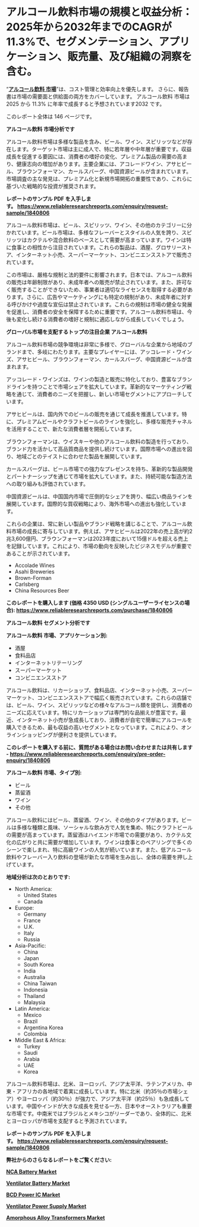 <p><h1>アルコール飲料市場の規模と収益分析：2025年から2032年までのCAGRが11.3%で、セグメンテーション、アプリケーション、販売量、及び組織の洞察を含む。</h1></p><p>&ldquo;<strong><a href="https://www.reliableresearchreports.com/alcoholic-beverages-r1840806?utm_campaign=107&utm_medium=9&utm_source=Github&utm_content=ia&utm_term=14022025&utm_id=alcoholic-beverages">アルコール飲料 市場</a></strong>&rdquo;は、コスト管理と効率向上を優先します。 さらに、報告書は市場の需要面と供給面の両方をカバーしています。 アルコール飲料 市場は 2025 から 11.3% に年率で成長すると予想されています2032 です。</p>
<p>このレポート全体は 146 ページです。</p>
<p><strong>アルコール飲料 市場分析です</strong></p>
<p><p>アルコール飲料市場は多様な製品を含み、ビール、ワイン、スピリッツなどが存在します。ターゲット市場は主に成人で、特に若年層や中年層が重要です。収益成長を促進する要因には、消費者の嗜好の変化、プレミアム製品の需要の高まり、健康志向の増加があります。主要企業には、アコレードワイン、アサヒビール、ブラウンフォーマン、カールスバーグ、中国資源ビールが含まれています。市場調査の主な発見は、プレミアム化と新規市場開拓の重要性であり、これらに基づいた戦略的な投資が推奨されます。</p></p>
<p><strong>レポートのサンプル PDF を入手します。&nbsp;<a href="https://www.reliableresearchreports.com/enquiry/request-sample/1840806?utm_campaign=107&utm_medium=9&utm_source=Github&utm_content=ia&utm_term=14022025&utm_id=alcoholic-beverages">https://www.reliableresearchreports.com/enquiry/request-sample/1840806</a></strong></p>
<p><p>アルコール飲料市場は、ビール、スピリッツ、ワイン、その他のカテゴリーに分かれています。ビール市場は、多様なフレーバーとスタイルの人気を誇り、スピリッツはカクテルや混合飲料のベースとして需要が高まっています。ワインは特に食事との相性から注目されています。これらの製品は、酒屋、グロサリーストア、インターネット小売、スーパーマーケット、コンビニエンスストアで販売されています。</p><p>この市場は、厳格な規制と法的要件に影響されます。日本では、アルコール飲料の販売は年齢制限があり、未成年者への販売が禁止されています。また、許可なく販売することができないため、事業者は適切なライセンスを取得する必要があります。さらに、広告やマーケティングにも特定の規制があり、未成年者に対する呼びかけや過度な宣伝は禁止されています。これらの規制は市場の健全な発展を促進し、消費者の安全を保障するために重要です。アルコール飲料市場は、今後も変化し続ける消費者の嗜好と規制に適応しながら成長していくでしょう。</p></p>
<p><strong>グローバル市場を支配するトップの注目企業 アルコール飲料</strong></p>
<p><p>アルコール飲料市場の競争環境は非常に多様で、グローバルな企業から地域のブランドまで、多岐にわたります。主要なプレイヤーには、アッコレード・ワインズ、アサヒビール、ブラウンフォーマン、カールスバーグ、中国資源ビールが含まれます。</p><p>アッコレード・ワインズは、ワインの製造と販売に特化しており、豊富なブランドラインを持つことで市場シェアを拡大しています。革新的なマーケティング戦略を通じて、消費者のニーズを把握し、新しい市場セグメントにアプローチしています。</p><p>アサヒビールは、国内外でのビールの販売を通じて成長を推進しています。特に、プレミアムビールやクラフトビールのラインを強化し、多様な販売チャネルを活用することで、新たな消費者層を開拓しています。</p><p>ブラウンフォーマンは、ウイスキーや他のアルコール飲料の製造を行っており、ブランド力を活かして高品質商品を提供し続けています。国際市場への進出を図り、地域ごとのテイストに合わせた製品を展開しています。</p><p>カールスバーグは、ビール市場での強力なプレゼンスを持ち、革新的な製品開発とパートナーシップを通じて市場を拡大しています。また、持続可能な製造方法への取り組みも評価されています。</p><p>中国資源ビールは、中国国内市場で圧倒的なシェアを誇り、幅広い商品ラインを展開しています。国際的な買収戦略により、海外市場への進出も強化しています。</p><p>これらの企業は、常に新しい製品やブランド戦略を講じることで、アルコール飲料市場の成長に寄与しています。例えば、アサヒビールは2022年の売上高が約2兆3,600億円、ブラウンフォーマンは2023年度において15億ドルを超える売上を記録しています。これにより、市場の動向を反映したビジネスモデルが重要であることが示されています。</p></p>
<p><ul><li>Accolade Wines</li><li>Asahi Breweries</li><li>Brown-Forman</li><li>Carlsberg</li><li>China Resources Beer</li></ul></p>
<p><strong>このレポートを購入します (価格 4350 USD (シングルユーザーライセンスの場合):&nbsp;<a href="https://www.reliableresearchreports.com/purchase/1840806?utm_campaign=107&utm_medium=9&utm_source=Github&utm_content=ia&utm_term=14022025&utm_id=alcoholic-beverages">https://www.reliableresearchreports.com/purchase/1840806</a></strong></p>
<p><strong>アルコール飲料 セグメント分析です</strong></p>
<p><strong>アルコール飲料 市場、アプリケーション別:</strong></p>
<p><ul><li>酒屋</li><li>食料品店</li><li>インターネットリテーリング</li><li>スーパーマーケット</li><li>コンビニエンスストア</li></ul></p>
<p><p>アルコール飲料は、リカーショップ、食料品店、インターネット小売、スーパーマーケット、コンビニエンスストアで幅広く販売されています。これらの店舗では、ビール、ワイン、スピリッツなどの様々なアルコール類を提供し、消費者のニーズに応えています。特にリカーショップは専門的な品揃えが豊富です。最近、インターネット小売が急成長しており、消費者が自宅で簡単にアルコールを購入できるため、最も収益の高いセグメントとなっています。これにより、オンラインショッピングが便利さを提供しています。</p></p>
<p><strong>このレポートを購入する前に、質問がある場合はお問い合わせまたは共有します - <a href="https://www.reliableresearchreports.com/enquiry/pre-order-enquiry/1840806?utm_campaign=107&utm_medium=9&utm_source=Github&utm_content=ia&utm_term=14022025&utm_id=alcoholic-beverages">https://www.reliableresearchreports.com/enquiry/pre-order-enquiry/1840806</a></strong></p>
<p><strong>アルコール飲料 市場、タイプ別:</strong></p>
<p><ul><li>ビール</li><li>蒸留酒</li><li>ワイン</li><li>その他</li></ul></p>
<p><p>アルコール飲料にはビール、蒸留酒、ワイン、その他のタイプがあります。ビールは多様な種類と風味、ソーシャルな飲み方で人気を集め、特にクラフトビールの需要が高まっています。蒸留酒はハイエンド市場での需要があり、カクテル文化の広がりと共に需要が増加しています。ワインは食事とのペアリングで多くのシーンで楽しまれ、特に高級ワインの人気が続いています。また、低アルコール飲料やフレーバー入り飲料の登場が新たな市場を生み出し、全体の需要を押し上げています。</p></p>
<p><strong>地域分析は次のとおりです:</strong></p>
<p><ul>
    <li>
        North America:
        <ul>
            <li>United States</li>
            <li>Canada</li>
        </ul>
    </li>
    <li>
        Europe:
        <ul>
            <li>Germany</li>
            <li>France</li>
            <li>U.K.</li>
            <li>Italy</li>
            <li>Russia</li>
        </ul>
    </li>
    <li>
        Asia-Pacific:
        <ul>
            <li>China</li>
            <li>Japan</li>
            <li>South Korea</li>
            <li>India</li>
            <li>Australia</li>
            <li>China Taiwan</li>
            <li>Indonesia</li>
            <li>Thailand</li>
            <li>Malaysia</li>
        </ul>
    </li>
    <li>
        Latin America:
        <ul>
            <li>Mexico</li>
            <li>Brazil</li>
            <li>Argentina Korea</li>
            <li>Colombia</li>
        </ul>
    </li>
    <li>
        Middle East & Africa:
        <ul>
            <li>Turkey</li>
            <li>Saudi</li>
            <li>Arabia</li>
            <li>UAE</li>
            <li>Korea</li>
        </ul>
    </li>
    </ul></p>
<p><p>アルコール飲料市場は、北米、ヨーロッパ、アジア太平洋、ラテンアメリカ、中東・アフリカの各地域で着実に成長しています。特に北米（約35％の市場シェア）やヨーロッパ（約30％）が強力で、アジア太平洋（約25％）も急成長しています。中国やインドが大きな成長を見せる一方、日本やオーストラリアも重要な市場です。中南米ではブラジルとメキシコがリーダーであり、全体的に、北米とヨーロッパが市場を支配すると予測されています。</p></p>
<p><strong>レポートのサンプル PDF を入手します。&nbsp;<a href="https://www.reliableresearchreports.com/enquiry/request-sample/1840806?utm_campaign=107&utm_medium=9&utm_source=Github&utm_content=ia&utm_term=14022025&utm_id=alcoholic-beverages">https://www.reliableresearchreports.com/enquiry/request-sample/1840806</a></strong></p>
<p><strong></strong></p>
<p><strong></strong></p>
<p><strong></strong></p>
<p><strong></strong></p>
<p><strong>弊社からのさらなるレポートをご覧ください:</strong></p>
<p><strong><p><a href="https://github.com/penglatilles/Market-Research-Report-List-1/blob/main/nca-battery-market.md?utm_campaign=107&utm_medium=9&utm_source=Github&utm_content=ia&utm_term=14022025&utm_id=alcoholic-beverages">NCA Battery Market</a></p><p><a href="https://github.com/agdonthisa/Market-Research-Report-List-1/blob/main/ventilator-battery-market.md?utm_campaign=107&utm_medium=9&utm_source=Github&utm_content=ia&utm_term=14022025&utm_id=alcoholic-beverages">Ventilator Battery Market</a></p><p><a href="https://github.com/ternainglin/Market-Research-Report-List-1/blob/main/bcd-power-ic-market.md?utm_campaign=107&utm_medium=9&utm_source=Github&utm_content=ia&utm_term=14022025&utm_id=alcoholic-beverages">BCD Power IC Market</a></p><p><a href="https://github.com/akaalahk/Market-Research-Report-List-1/blob/main/ventilator-power-supply-market.md?utm_campaign=107&utm_medium=9&utm_source=Github&utm_content=ia&utm_term=14022025&utm_id=alcoholic-beverages">Ventilator Power Supply Market</a></p><p><a href="https://github.com/saaindosya/Market-Research-Report-List-1/blob/main/amorphous-alloy-transformers-market.md?utm_campaign=107&utm_medium=9&utm_source=Github&utm_content=ia&utm_term=14022025&utm_id=alcoholic-beverages">Amorphous Alloy Transformers Market</a></p></strong></p>